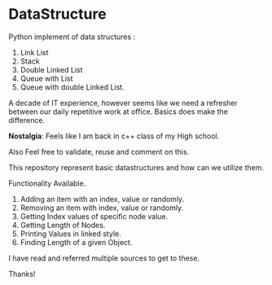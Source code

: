 # DataStructure

Python implement of data structures :<br />
  1. Link List <br />
  2. Stack <br />
  3. Double Linked List <br />
  4. Queue with List <br />
  5. Queue with double Linked List. <br />

A decade of IT experience, however seems like we need a refresher between our daily repetitive work at office. Basics does make the difference. 

**Nostalgia**: Feels like I am back in c++ class of my High school. 

Also Feel free to validate, reuse and comment on this.

This repository represent basic datastructures and how can we utilize them.

Functionality Available.<br />
  1. Adding an item with an index, value or randomly. <br />
  2. Removing an item with index, value or randomly. <br />
  3. Getting Index values of specific node value. 
  4. Getting Length of Nodes. <br />
  5. Printing Values in linked style. <br />
  6. Finding Length of a given Object.<br />

I have read and referred multiple sources to get to these.  

Thanks!
